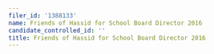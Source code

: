 ```yaml
---
filer_id: '1388133'
name: Friends of Hassid for School Board Director 2016
candidate_controlled_id: ''
title: Friends of Hassid for School Board Director 2016
---
```

